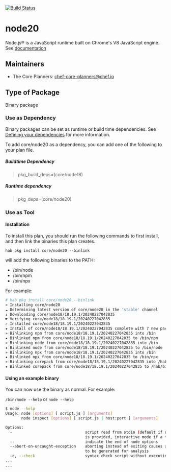 [![Build Status](https://dev.azure.com/chefcorp-partnerengineering/Chef%20Base%20Plans/_apis/build/status/chef-base-plans.node18?repoName=chef-base-plans&branchName=master)](https://dev.azure.com/chefcorp-partnerengineering/Chef%20Base%20Plans/_build/latest?definitionId=296&repoName=chef-base-plans&branchName=master)

# node20

Node.js® is a JavaScript runtime built on Chrome's V8 JavaScript engine.  See [documentation](https://nodejs.org/en/)

## Maintainers

* The Core Planners: <chef-core-planners@chef.io>

## Type of Package

Binary package

### Use as Dependency

Binary packages can be set as runtime or build time dependencies. See [Defining your dependencies](https://www.habitat.sh/docs/developing-packages/developing-packages/#sts=Define%20Your%20Dependencies) for more information.

To add core/node20 as a dependency, you can add one of the following to your plan file.

##### Buildtime Dependency

> pkg_build_deps=(core/node18)

##### Runtime dependency

> pkg_deps=(core/node20)

### Use as Tool

#### Installation

To install this plan, you should run the following commands to first install, and then link the binaries this plan creates.

``hab pkg install core/node20 --binlink``

will add the following binaries to the PATH:

* /bin/node
* /bin/npm
* /bin/npx

For example:

```bash
# hab pkg install core/node20 --binlink
» Installing core/node20
☁ Determining latest version of core/node20 in the 'stable' channel
↓ Downloading core/node18/18.19.1/20240227042835
☛ Verifying core/node18/18.19.1/20240227042835
✓ Installed core/node18/18.19.1/20240227042835
★ Install of core/node18/18.19.1/20240227042835 complete with 7 new packages installed.
» Binlinking npm from core/node18/18.19.1/20240227042835 into /bin
★ Binlinked npm from core/node18/18.19.1/20240227042835 to /bin/npm
» Binlinking node from core/node18/18.19.1/20240227042835 into /bin
★ Binlinked node from core/node18/18.19.1/20240227042835 to /bin/node
» Binlinking npx from core/node18/18.19.1/20240227042835 into /bin
★ Binlinked npx from core/node18/18.19.1/20240227042835 to /bin/npx
» Binlinking corepack from core/node18/18.19.1/20240227042835 into /hab/bin
★ Binlinked corepack from core/node18/18.19.1/20240227042835 to /hab/bin/corepack

```

#### Using an example binary

You can now use the binary as normal.  For example:

``/bin/node --help`` or ``node --help``

```bash
$ node --help
Usage: node [options] [ script.js ] [arguments]
       node inspect [options] [ script.js | host:port ] [arguments]

Options:
  -                                script read from stdin (default if no file name
                                   is provided, interactive mode if a tty)
  --                               indicate the end of node options
  --abort-on-uncaught-exception    aborting instead of exiting causes a core file
                                   to be generated for analysis
  -c, --check                      syntax check script without executing
...
...
```
